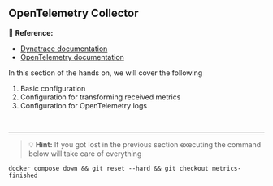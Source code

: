 ## OpenTelemetry Collector

📝 **Reference:**
- [Dynatrace documentation](https://docs.dynatrace.com/docs/shortlink/otel-collector)
- [OpenTelemetry documentation](https://opentelemetry.io/docs/collector/getting-started/) 

In this section of the hands on, we will cover the following
1. Basic configuration
1. Configuration for transforming received metrics
1. Configuration for OpenTelemetry logs

<br />
<hr/>

> 💡 **Hint:** If you got lost in the previous section executing the command below will take care of everything
```
docker compose down && git reset --hard && git checkout metrics-finished
```